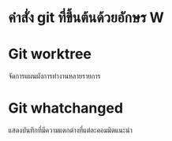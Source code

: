 # คำสั่ง git ที่ขึ้นต้นด้วยอักษร W
# Git worktree
จัดการแผนผังการทำงานหลายรายการ
# Git whatchanged
แสดงบันทึกที่มีความแตกต่างที่แต่ละคอมมิตแนะนำ
